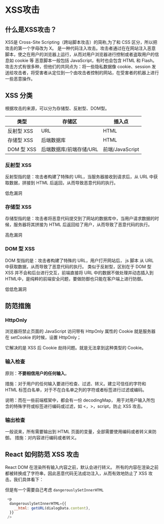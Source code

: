 # XSS攻击
## 什么是XSS攻击？
XSS是 Cross-Site Scripting（跨站脚本攻击）的简称,为了和 CSS 区分，所以把攻击的第一个字母改为 X。
是一种代码注入攻击。攻击者通过在在网站注入恶意脚本，使之在用户的浏览器上运行，从而对用户浏览器进行控制或者盗取用户的信息如 cookie 等
恶意脚本一般包括 JavaScript，有时也会包含 HTML 和 Flash。攻击方式有很多种，但他们的共同点为：将一些隐私数据像 cookie、session 发送给攻击者，将受害者从定位到一个由攻击者控制的网站，在受害者的机器上进行一些恶意操作。


## XSS 分类
根据攻击的来源，可以分为存储型、反射型、DOM型。

| 类型      | 存储区                  | 插入点          |
| --------- | ----------------------- | --------------- |
| 反射型 XSS | URL                     | HTML            |
| 存储型 XSS | 后端数据库              | HTML            |
| DOM 型 XSS  | 后端数据库/前端存储/URL | 前端/JavaScript |


### 反射型 XSS
反射型指的是：攻击者构建了特殊的 URL，当服务器接收到请求后，从 URL 中获取数据，拼接到 HTML 后返回，从而导致恶意代码的执行。

低危漏洞



### 存储型 XSS
存储型指的是：攻击者将恶意代码提交到了网站的数据库中，当用户请求数据的时候，服务器将其拼接为 HTML 后返回给了用户，从而导致了恶意代码的执行。

高危漏洞


### DOM 型 XSS
DOM 型指的是：攻击者构建了特殊的 URL，用户打开网站后， js 脚本 从 URL 中获取数据，从而导致了恶意代码的执行。
类似于反射型，区别在于 DOM 型 XSS 并不会和后台进行交互，前端直接将 URL 中的数据不做处理并动态插入到 HTML中，是纯粹的前端安全问题，要做防御也只能在客户端上进行防御。

低低危漏洞


## 防范措施

### HttpOnly
浏览器将禁止页面的 JavaScript 访问带有 HttpOnly 属性的 Cookie
就是服务器在 setCookie 的时候，设置 HttpOnly；

它解决的是 XSS 后 Cookie 劫持问题。就是无法拿到这种类型的 Cookie。

### 输入检查
原则：**不要相信用户的任何输入**。

措施：对于用户的任何输入要进行检查、过滤、转义。建立可信任的字符和 HTML 标签白名单，对于不在白名单之列的字符或者标签进行过滤或编码。

说明：而在一些前端框架中，都会有一份 decodingMap， 用于对用户输入所包含的特殊字符或标签进行编码或过滤，如 <，>，script，防止 XSS 攻击。


### 输出检查
一般说来，所有需要输出到 HTML 页面的变量，全部需要使用编码或者转义来防御。
措施：对内容进行编码或者转义。




## React 如何防范 XSS 攻击
React DOM 在渲染所有输入内容之前，默认会进行转义。
所有的内容在渲染之前都被转换成了字符串，因此恶意代码无法成功注入，从而有效地防止了 XSS 攻击。我们具体看下：

但是有一个需要自己考虑 `dangerouslySetInnerHTML` 
```javascript
 <p
  dangerouslySetInnerHTML={{
    __html: getURL(dialogData.content),
  }}
 />
```

